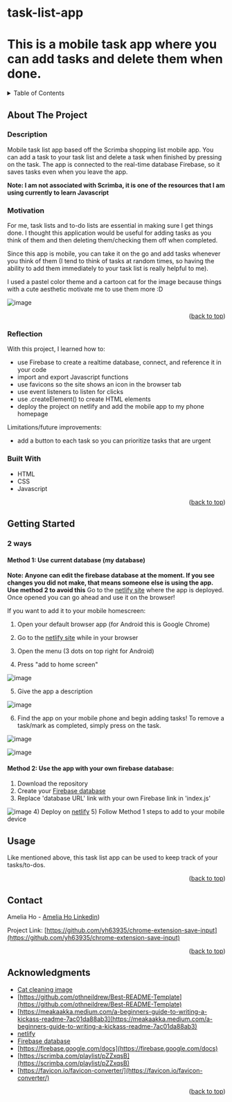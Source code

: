 # task-list-app
# This is a mobile task app where you can add tasks and delete them when done. 

<!-- TABLE OF CONTENTS -->
<details>
  <summary>Table of Contents</summary>
  <ol>
    <li>
      <a href="#about-the-project">About The Project</a>
      <ul>
        <li><a href="#motivation">Motivation</a></li>
        <li><a href="#reflection">Reflection</a></li>
        <li><a href="#built-with">Built With</a></li>
      </ul>
    </li>
    <li><a href="#getting-started">Getting Started</a></li>
    <li><a href="#usage">Usage</a></li>
    <li><a href="#contact">Contact</a></li>
    <li><a href="#acknowledgments">Acknowledgments</a></li>
  </ol>
</details>



<!-- ABOUT THE PROJECT -->
## About The Project

### Description
Mobile task list app based off the Scrimba shopping list mobile app. You can add a task to your task list and delete a task when finished by pressing on the task. 
The app is connected to the real-time database Firebase, so it saves tasks even when you leave the app. 

**Note: I am not associated with Scrimba, it is one of the resources that I am using currently to learn Javascript**

### Motivation
For me, task lists and to-do lists are essential in making sure I get things done. I thought this application would be useful for adding tasks as you think of them and then deleting them/checking them off when completed. 

Since this app is mobile, you can take it on the go and add tasks whenever you think of them (I tend to think of tasks at random times, so having the ability to add them immediately to your task list is really helpful to me). 

I used a pastel color theme and a cartoon cat for the image because things with a cute aesthetic motivate me to use them more :D

![image](https://github.com/yh63935/task-list-app/assets/120755144/d0b44f79-3b2a-429c-be08-8f95f3338314)


<p align="right">(<a href="#readme-top">back to top</a>)</p>

### Reflection
With this project, I learned how to:
- use Firebase to create a realtime database, connect, and reference it in your code
- import and export Javascript functions
- use favicons so the site shows an icon in the browser tab
- use event listeners to listen for clicks
- use .createElement() to create HTML elements
- deploy the project on netlify and add the mobile app to my phone homepage

Limitations/future improvements: 
- add a button to each task so you can prioritize tasks that are urgent

### Built With

* HTML
* CSS
* Javascript
<p align="right">(<a href="#readme-top">back to top</a>)</p>

<!-- GETTING STARTED -->
## Getting Started

### 2 ways
#### Method 1: Use current database (my database)
**Note: Anyone can edit the firebase database at the moment. If you see changes you did not make, that means someone else is using the app.
Use method 2 to avoid this**
Go to the [netlify site](https://genuine-snickerdoodle-caefed.netlify.app/) where the app is deployed. Once opened you can go ahead and use it on the browser!

If you want to add it to your mobile homescreen:
1) Open your default browser app (for Android this is Google Chrome)
2) Go to the [netlify site](https://genuine-snickerdoodle-caefed.netlify.app/) while in your browser
3) Open the menu (3 dots on top right for Android)

4) Press "add to home screen"

![image](https://github.com/yh63935/task-list-app/assets/120755144/0dfcdf5f-94ee-4bb7-b38d-b400088ca573)

5) Give the app a description

![image](https://github.com/yh63935/task-list-app/assets/120755144/e4222040-414f-4f67-8ea6-87befdd3c54d)

6) Find the app on your mobile phone and begin adding tasks! To remove a task/mark as completed, simply press on the task.


![image](https://github.com/yh63935/task-list-app/assets/120755144/21e79a87-fe00-4f87-b809-b5df09b008d6)

![image](https://github.com/yh63935/task-list-app/assets/120755144/80a51102-e3c9-464d-be8c-d52b025f1d3a)


#### Method 2: Use the app with your own firebase database:
1) Download the repository
2) Create your [Firebase database](https://console.firebase.google.com/)
3) Replace 'database URL' link with your own Firebase link in 'index.js'

![image](https://github.com/yh63935/task-list-app/assets/120755144/256422c9-5751-4738-a1cc-2ad786c85b67)
4) Deploy on [netlify](https://app.netlify.com/)
5) Follow Method 1 steps to add to your mobile device

<!-- USAGE EXAMPLES -->
## Usage

Like mentioned above, this task list app can be used to keep track of your tasks/to-dos. 

<p align="right">(<a href="#readme-top">back to top</a>)</p>


<!-- CONTACT -->
## Contact

Amelia Ho - [Amelia Ho Linkedin](https://www.linkedin.com/in/ameliahoyp/))

Project Link: [https://github.com/yh63935/chrome-extension-save-input](https://github.com/yh63935/chrome-extension-save-input)

<p align="right">(<a href="#readme-top">back to top</a>)</p>



<!-- ACKNOWLEDGMENTS -->
## Acknowledgments

* [Cat cleaning image](https://en.ac-illust.com/clip-art/22306462/cleaning--cute-cat-illustration)
* [https://github.com/othneildrew/Best-README-Template](https://github.com/othneildrew/Best-README-Template)
* [https://meakaakka.medium.com/a-beginners-guide-to-writing-a-kickass-readme-7ac01da88ab3](https://meakaakka.medium.com/a-beginners-guide-to-writing-a-kickass-readme-7ac01da88ab3)
* [netlify](https://app.netlify.com/)
* [Firebase database](https://console.firebase.google.com/)
* [https://firebase.google.com/docs](https://firebase.google.com/docs)
* [https://scrimba.com/playlist/pZZxqsB](https://scrimba.com/playlist/pZZxqsB)
* [https://favicon.io/favicon-converter/](https://favicon.io/favicon-converter/)


<p align="right">(<a href="#readme-top">back to top</a>)</p>




